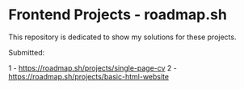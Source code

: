 # Frontend Projects - roadmap.sh

This repository is dedicated to show my solutions for these projects.

Submitted:

1 - https://roadmap.sh/projects/single-page-cv
2 - https://roadmap.sh/projects/basic-html-website
